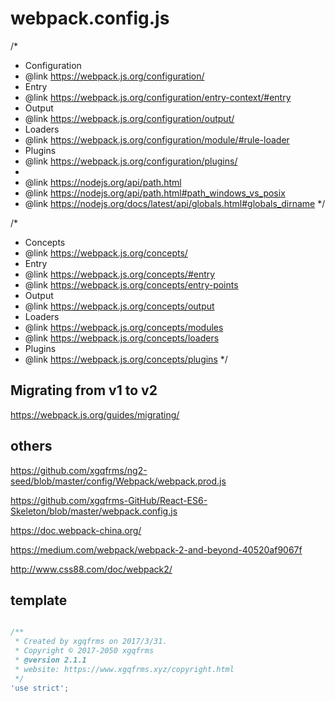 # webpack.config.js


/*
 * Configuration
 * @link https://webpack.js.org/configuration/
 * Entry
 * @link https://webpack.js.org/configuration/entry-context/#entry
 * Output
 * @link https://webpack.js.org/configuration/output/
 * Loaders
 * @link https://webpack.js.org/configuration/module/#rule-loader
 * Plugins
 * @link https://webpack.js.org/configuration/plugins/
 *
 * @link https://nodejs.org/api/path.html
 * @link https://nodejs.org/api/path.html#path_windows_vs_posix
 * @link https://nodejs.org/docs/latest/api/globals.html#globals_dirname
 */

/*
 * Concepts
 * @link https://webpack.js.org/concepts/
 * Entry
 * @link https://webpack.js.org/concepts/#entry
 * @link https://webpack.js.org/concepts/entry-points
 * Output
 * @link https://webpack.js.org/concepts/output
 * Loaders
 * @link https://webpack.js.org/concepts/modules
 * @link https://webpack.js.org/concepts/loaders
 * Plugins
 * @link https://webpack.js.org/concepts/plugins
 */

## Migrating from v1 to v2

https://webpack.js.org/guides/migrating/

## others



https://github.com/xgqfrms/ng2-seed/blob/master/config/Webpack/webpack.prod.js

https://github.com/xgqfrms-GitHub/React-ES6-Skeleton/blob/master/webpack.config.js

https://doc.webpack-china.org/

https://medium.com/webpack/webpack-2-and-beyond-40520af9067f

http://www.css88.com/doc/webpack2/




## template 

```js

/**
 * Created by xgqfrms on 2017/3/31.
 * Copyright © 2017-2050 xgqfrms
 * @version 2.1.1
 * website: https://www.xgqfrms.xyz/copyright.html
 */
'use strict';


``` 




